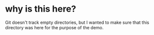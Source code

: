 # why is this here?

Git doesn't track empty directories, but I wanted to make sure that this directory was here for the purpose of the demo. 

